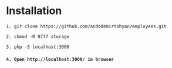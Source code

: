 # Installation

`1. git clone https://github.com/andodemirtshyan/employees.git`

`2. chmod -R 0777 storage`

`3. php -S localhost:3000`

#### `4. Open http://localhost:3000/ in browser`